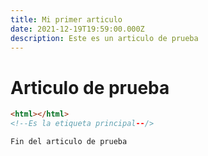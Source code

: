 ```yaml
---
title: Mi primer articulo
date: 2021-12-19T19:59:00.000Z
description: Este es un articulo de prueba
---
```

# Articulo de prueba

```html
<html></html>
<!--Es la etiqueta principal--/>
```

`Fin del articulo de prueba`